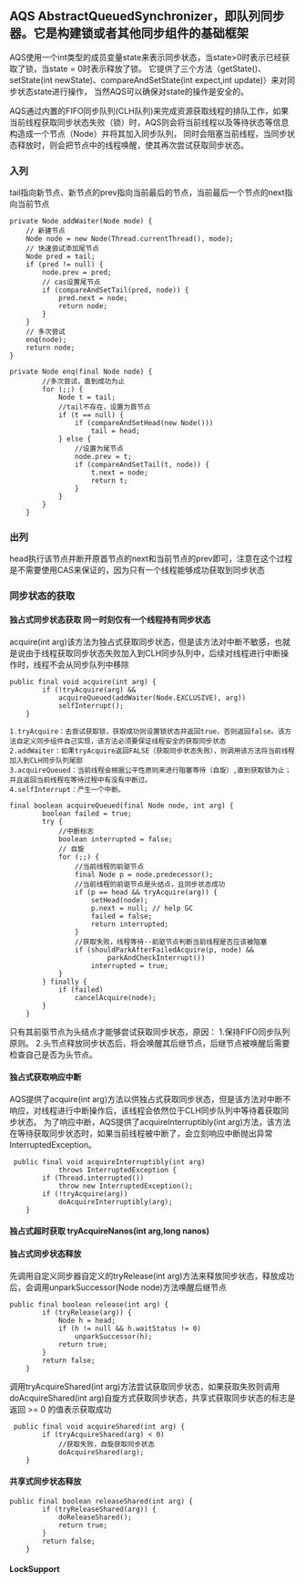 ## AQS AbstractQueuedSynchronizer，即队列同步器。它是构建锁或者其他同步组件的基础框架

AQS使用一个int类型的成员变量state来表示同步状态，当state>0时表示已经获取了锁，当state = 0时表示释放了锁。
它提供了三个方法（getState()、setState(int newState)、compareAndSetState(int expect,int update)）来对同步状态state进行操作，
当然AQS可以确保对state的操作是安全的。

AQS通过内置的FIFO同步队列(CLH队列)来完成资源获取线程的排队工作，如果当前线程获取同步状态失败（锁）时，AQS则会将当前线程以及等待状态等信息构造成一个节点（Node）并将其加入同步队列，
同时会阻塞当前线程，当同步状态释放时，则会把节点中的线程唤醒，使其再次尝试获取同步状态。

### 入列

tail指向新节点、新节点的prev指向当前最后的节点，当前最后一个节点的next指向当前节点
    
    private Node addWaiter(Node mode) {
        // 新建节点
        Node node = new Node(Thread.currentThread(), mode);
        // 快速尝试添加尾节点
        Node pred = tail;
        if (pred != null) {
            node.prev = pred;
            // cas设置尾节点
            if (compareAndSetTail(pred, node)) {
                pred.next = node;
                return node;
            }
        }
        // 多次尝试
        enq(node);
        return node;
    }
    
    private Node enq(final Node node) {
            //多次尝试，直到成功为止
            for (;;) {
                Node t = tail;
                //tail不存在，设置为首节点
                if (t == null) {
                    if (compareAndSetHead(new Node()))
                        tail = head;
                } else {
                    //设置为尾节点
                    node.prev = t;
                    if (compareAndSetTail(t, node)) {
                        t.next = node;
                        return t;
                    }
                }
            }
        }
        
### 出列

head执行该节点并断开原首节点的next和当前节点的prev即可，注意在这个过程是不需要使用CAS来保证的，因为只有一个线程能够成功获取到同步状态

### 同步状态的获取

#### 独占式同步状态获取 同一时刻仅有一个线程持有同步状态

acquire(int arg)该方法为独占式获取同步状态，但是该方法对中断不敏感，也就是说由于线程获取同步状态失败加入到CLH同步队列中，后续对线程进行中断操作时，线程不会从同步队列中移除

    public final void acquire(int arg) {
            if (!tryAcquire(arg) &&
                acquireQueued(addWaiter(Node.EXCLUSIVE), arg))
                selfInterrupt();
        }
        
    1.tryAcquire：去尝试获取锁，获取成功则设置锁状态并返回true，否则返回false。该方法自定义同步组件自己实现，该方法必须要保证线程安全的获取同步状态
    2.addWaiter：如果tryAcquire返回FALSE（获取同步状态失败），则调用该方法将当前线程加入到CLH同步队列尾部
    3.acquireQueued：当前线程会根据公平性原则来进行阻塞等待（自旋）,直到获取锁为止；并且返回当前线程在等待过程中有没有中断过。
    4.selfInterrupt：产生一个中断。
    
    final boolean acquireQueued(final Node node, int arg) {
            boolean failed = true;
            try {
                //中断标志
                boolean interrupted = false;
                // 自旋
                for (;;) {
                    //当前线程的前驱节点
                    final Node p = node.predecessor();
                    //当前线程的前驱节点是头结点，且同步状态成功
                    if (p == head && tryAcquire(arg)) {
                        setHead(node);
                        p.next = null; // help GC
                        failed = false;
                        return interrupted;
                    }
                    //获取失败，线程等待--前驱节点判断当前线程是否应该被阻塞
                    if (shouldParkAfterFailedAcquire(p, node) &&
                            parkAndCheckInterrupt())
                        interrupted = true;
                }
            } finally {
                if (failed)
                    cancelAcquire(node);
            }
        }
        
只有其前驱节点为头结点才能够尝试获取同步状态，原因：
1.保持FIFO同步队列原则。
2.头节点释放同步状态后，将会唤醒其后继节点，后继节点被唤醒后需要检查自己是否为头节点。

#### 独占式获取响应中断

AQS提供了acquire(int arg)方法以供独占式获取同步状态，但是该方法对中断不响应，对线程进行中断操作后，该线程会依然位于CLH同步队列中等待着获取同步状态。
为了响应中断，AQS提供了acquireInterruptibly(int arg)方法，该方法在等待获取同步状态时，如果当前线程被中断了，会立刻响应中断抛出异常InterruptedException。

     public final void acquireInterruptibly(int arg)
                throws InterruptedException {
            if (Thread.interrupted())
                throw new InterruptedException();
            if (!tryAcquire(arg))
                doAcquireInterruptibly(arg);
        }

#### 独占式超时获取 tryAcquireNanos(int arg,long nanos)

#### 独占式同步状态释放

先调用自定义同步器自定义的tryRelease(int arg)方法来释放同步状态，释放成功后，会调用unparkSuccessor(Node node)方法唤醒后继节点

    public final boolean release(int arg) {
            if (tryRelease(arg)) {
                Node h = head;
                if (h != null && h.waitStatus != 0)
                    unparkSuccessor(h);
                return true;
            }
            return false;
        }

调用tryAcquireShared(int arg)方法尝试获取同步状态，如果获取失败则调用doAcquireShared(int arg)自旋方式获取同步状态，共享式获取同步状态的标志是返回 >= 0 的值表示获取成功
    
     public final void acquireShared(int arg) {
            if (tryAcquireShared(arg) < 0)
                //获取失败，自旋获取同步状态
                doAcquireShared(arg);
        }
        
#### 共享式同步状态释放
    
    public final boolean releaseShared(int arg) {
            if (tryReleaseShared(arg)) {
                doReleaseShared();
                return true;
            }
            return false;
        }

#### LockSupport